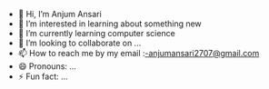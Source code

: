 - 👋 Hi, I’m Anjum Ansari 
- 👀 I’m interested in learning about something new
- 🌱 I’m currently learning computer science
- 💞️ I’m looking to collaborate on ...
- 📫 How to reach me by my email :-anjumansari2707@gmail.com
- 😄 Pronouns: ...
- ⚡ Fun fact: ...

<!---
anjum-28/anjum-28 is a ✨ special ✨ repository because its `README.md` (this file) appears on your GitHub profile.
You can click the Preview link to take a look at your changes.
--->
